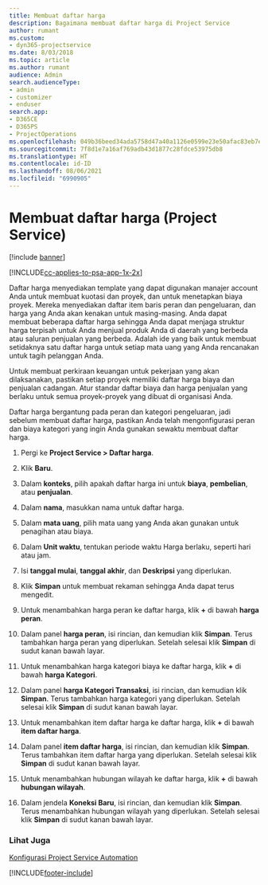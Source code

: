 ```yaml
---
title: Membuat daftar harga
description: Bagaimana membuat daftar harga di Project Service
author: rumant
ms.custom:
- dyn365-projectservice
ms.date: 8/03/2018
ms.topic: article
ms.author: rumant
audience: Admin
search.audienceType:
- admin
- customizer
- enduser
search.app:
- D365CE
- D365PS
- ProjectOperations
ms.openlocfilehash: 049b36beed34ada5758d47a40a1126e0599e23e50afac83eb7ef0e37daaaaa65
ms.sourcegitcommit: 7f8d1e7a16af769adb43d1877c28fdce53975db8
ms.translationtype: HT
ms.contentlocale: id-ID
ms.lasthandoff: 08/06/2021
ms.locfileid: "6990905"
---
```

# <a name="create-a-price-list-project-service"></a>Membuat daftar harga (Project Service)

[!include [banner](../includes/psa-now-project-operations.md)]

[!INCLUDE[cc-applies-to-psa-app-1x-2x](../includes/cc-applies-to-psa-app-1x-2x.md)]

Daftar harga menyediakan template yang dapat digunakan manajer account Anda untuk membuat kuotasi dan proyek, dan untuk menetapkan biaya proyek. Mereka menyediakan daftar item baris peran dan pengeluaran, dan harga yang Anda akan kenakan untuk masing-masing. Anda dapat membuat beberapa daftar harga sehingga Anda dapat menjaga struktur harga terpisah untuk Anda menjual produk Anda di daerah yang berbeda atau saluran penjualan yang berbeda. Adalah ide yang baik untuk membuat setidaknya satu daftar harga untuk setiap mata uang yang Anda rencanakan untuk tagih pelanggan Anda.  
  
Untuk membuat perkiraan keuangan untuk pekerjaan yang akan dilaksanakan, pastikan setiap proyek memiliki daftar harga biaya dan penjualan cadangan. Atur standar daftar biaya dan harga penjualan yang berlaku untuk semua proyek-proyek yang dibuat di organisasi Anda.  
  
Daftar harga bergantung pada peran dan kategori pengeluaran, jadi sebelum membuat daftar harga, pastikan Anda telah mengonfigurasi peran dan biaya kategori yang ingin Anda gunakan sewaktu membuat daftar harga.  
  
1.  Pergi ke **Project Service > Daftar harga**.  
  
2.  Klik **Baru**.  
  
3.  Dalam **konteks**, pilih apakah daftar harga ini untuk **biaya**, **pembelian**, atau **penjualan**.  
  
4.  Dalam **nama**, masukkan nama untuk daftar harga.  
  
5.  Dalam **mata uang**, pilih mata uang yang Anda akan gunakan untuk penagihan atau biaya.  
  
6.  Dalam **Unit waktu**, tentukan periode waktu Harga berlaku, seperti hari atau jam.  
  
7.  Isi **tanggal mulai**, **tanggal akhir**, dan **Deskripsi** yang diperlukan.  
  
8.  Klik **Simpan** untuk membuat rekaman sehingga Anda dapat terus mengedit.  
  
9. Untuk menambahkan harga peran ke daftar harga, klik **+** di bawah **harga peran**.  
  
10. Dalam panel **harga peran**, isi rincian, dan kemudian klik **Simpan**. Terus tambahkan harga peran yang diperlukan. Setelah selesai klik **Simpan** di sudut kanan bawah layar.  
  
11. Untuk menambahkan harga kategori biaya ke daftar harga, klik **+** di bawah **harga Kategori**.  
  
12. Dalam panel **harga Kategori Transaksi**, isi rincian, dan kemudian klik **Simpan**. Terus tambahkan harga kategori yang diperlukan. Setelah selesai klik **Simpan** di sudut kanan bawah layar.  
  
13. Untuk menambahkan item daftar harga ke daftar harga, klik **+** di bawah **item daftar harga**.  
  
14. Dalam panel **item daftar harga**, isi rincian, dan kemudian klik **Simpan**. Terus tambahkan item daftar harga yang diperlukan. Setelah selesai klik **Simpan** di sudut kanan bawah layar.  
  
15. Untuk menambahkan hubungan wilayah ke daftar harga, klik **+** di bawah **hubungan wilayah**.  
  
16. Dalam jendela **Koneksi Baru**, isi rincian, dan kemudian klik **Simpan**. Terus menambahkan hubungan wilayah yang diperlukan. Setelah selesai klik **Simpan** di sudut kanan bawah layar.  
  
### <a name="see-also"></a>Lihat Juga  
 [Konfigurasi Project Service Automation](../psa/configure.md)


[!INCLUDE[footer-include](../includes/footer-banner.md)]